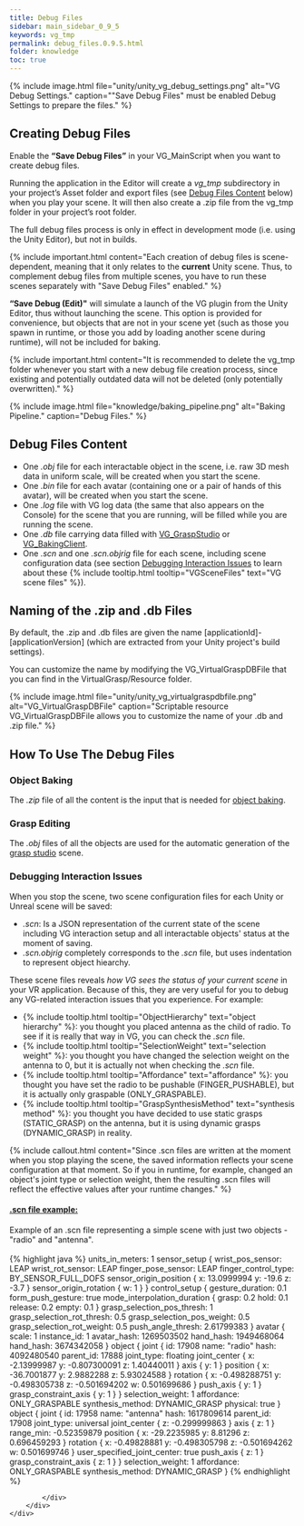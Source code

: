 ```yaml
---
title: Debug Files
sidebar: main_sidebar_0_9_5
keywords: vg_tmp
permalink: debug_files.0.9.5.html
folder: knowledge
toc: true
---
```


{% include image.html file="unity/unity_vg_debug_settings.png" alt="VG Debug Settings." caption="\"Save Debug Files\" must be enabled Debug Settings to prepare the files." %}

## Creating Debug Files

Enable the **“Save Debug Files”** in your VG_MainScript when you want to create debug files.

Running the application in the Editor will create a *vg_tmp* subdirectory in your project’s Asset folder and export files (see [Debug Files Content](#debug-files-content) below) when you play your scene. It will then also create a .zip file from the vg_tmp folder in your project’s root folder.

The full debug files process is only in effect in development mode (i.e. using the Unity Editor), but not in builds.

{% include important.html content="Each creation of debug files is scene-dependent, meaning that it only relates to the **current** Unity scene. Thus, to complement debug files from multiple scenes, you have to run these scenes separately with \"Save Debug Files\" enabled." %}

**“Save Debug (Edit)"** will simulate a launch of the VG plugin from the Unity Editor, thus without launching the scene. This option is provided for convenience, but  objects that are not in your scene yet (such as those you spawn in runtime, or those you add by loading another scene during runtime), will not be included for baking.

{% include important.html content="It is recommended to delete the vg_tmp folder whenever you start with a new debug file creation process, since existing and potentially outdated data will not be deleted (only potentially overwritten)." %}<br>

{% include image.html file="knowledge/baking_pipeline.png" alt="Baking Pipeline." caption="Debug Files." %}

## Debug Files Content

* One *.obj* file for each interactable object in the scene, i.e. raw 3D mesh data in uniform scale, will be created when you start the scene.
* One *.bin* file for each avatar (containing one or a pair of hands of this avatar), will be created when you start the scene.
* One *.log* file with VG log data (the same that also appears on the Console) for the scene that you are running, will be filled while you are running the scene.
* One *.db* file carrying data filled with [VG_GraspStudio](unity_component_vggraspstudio.0.9.5.html) or [VG_BakingClient](unity_component_vgbakingclient.0.9.5.html).
* One *.scn* and one *.scn.objrig* file for each scene, including scene configuration data (see section [Debugging Interaction Issues](#debugging-interaction-issues) to learn about these {% include tooltip.html tooltip="VGSceneFiles" text="VG scene files" %}).

## Naming of the .zip and .db Files

By default, the .zip and .db files are given the name [applicationId]-[applicationVersion] (which are extracted from your Unity project's build settings).

You can customize the name by modifying the VG_VirtualGraspDBFile that you can find in the VirtualGrasp/Resource folder.

{% include image.html file="unity/unity_vg_virtualgraspdbfile.png" alt="VG_VirtualGraspDBFile" caption="Scriptable resource VG_VirtualGraspDBFile allows you to customize the name of your .db and .zip file." %}

## How To Use The Debug Files

### Object Baking

The *.zip* file of all the content is the input that is needed for [object baking](object_baking.0.9.5.html#upload-input).

### Grasp Editing

The *.obj* files of all the objects are used for the automatic generation of the [grasp studio](unity_component_vggraspstudio.0.9.5.html) scene.

### Debugging Interaction Issues

When you stop the scene, two scene configuration files for each Unity or Unreal scene will be saved: 
* *.scn*: Is a JSON representation of the current state of the scene including VG interaction setup and all interactable objects' status at the moment of saving. 
* *.scn.objrig* completely corresponds to the *.scn* file, but uses indentation to represent object hiearchy. 

These scene files reveals *how VG sees the status of your current scene* in your VR application. 
Because of this, they are very useful for you to debug any VG-related interaction issues that you experience. 
For example:

* {% include tooltip.html tooltip="ObjectHierarchy" text="object hierarchy" %}: you thought you placed antenna as the child of radio. To see if it is really that way in VG, you can check the *.scn* file. 
* {% include tooltip.html tooltip="SelectionWeight" text="selection weight" %}: you thought you have changed the selection weight on the antenna to 0, but it is actually not when checking the *.scn* file. 
* {% include tooltip.html tooltip="Affordance" text="affordance" %}: you thought you have set the radio to be pushable (FINGER_PUSHABLE), but it is actually only graspable (ONLY_GRASPABLE).
* {% include tooltip.html tooltip="GraspSynthesisMethod" text="synthesis method" %}: you thought you have decided to use static grasps (STATIC_GRASP) on the antenna, but it is using dynamic grasps (DYNAMIC_GRASP) in reality.

{% include callout.html content="Since .scn files are written at the moment when you stop playing the scene, the saved information reflects your scene configuration at that moment. 
So if you in runtime, for example, changed an object's joint type or selection weight, then the resulting .scn files will reflect the effective values after your runtime changes." %}


<div class="panel-group" id="accordion1">
    <div class="panel panel-default">
        <div class="panel-heading">
            <h4 class="panel-title">
                <a class="noCrossRef accordion-toggle" data-toggle="collapse" data-parent="#accordion1" href="#collapseOne1">.scn file example:</a>
            </h4>
        </div>
        <div id="collapseOne1" class="panel-collapse collapse noCrossRef">
            <div class="panel-body">  
            Example of an .scn file representing a simple scene with just two objects - "radio" and "antenna".<br><br>
{% highlight java %}
units_in_meters: 1
sensor_setup {
  wrist_pos_sensor: LEAP
  wrist_rot_sensor: LEAP
  finger_pose_sensor: LEAP
  finger_control_type: BY_SENSOR_FULL_DOFS
  sensor_origin_position {
    x: 13.0999994
    y: -19.6
    z: -3.7
  }
  sensor_origin_rotation {
    w: 1
  }
}
control_setup {
  gesture_duration: 0.1
  form_push_gesture: true
  mode_interpolation_duration {
    grasp: 0.2
    hold: 0.1
    release: 0.2
    empty: 0.1
  }
  grasp_selection_pos_thresh: 1
  grasp_selection_rot_thresh: 0.5
  grasp_selection_pos_weight: 0.5
  grasp_selection_rot_weight: 0.5
  push_angle_thresh: 2.61799383
}
avatar {
  scale: 1
  instance_id: 1
  avatar_hash: 1269503502
  hand_hash: 1949468064
  hand_hash: 3674342058
}
object {
  joint {
    id: 17908
    name: "radio"
    hash: 4092480540
    parent_id: 17888
    joint_type: floating
    joint_center {
      x: -2.13999987
      y: -0.807300091
      z: 1.40440011
    }
    axis {
      y: 1
    }
    position {
      x: -36.7001877
      y: 2.9882288
      z: 5.93024588
    }
    rotation {
      x: -0.498288751
      y: -0.498305738
      z: -0.501694202
      w: 0.501699686
    }
    push_axis {
      y: 1
    }
    grasp_constraint_axis {
      y: 1
    }
  }
  selection_weight: 1
  affordance: ONLY_GRASPABLE
  synthesis_method: DYNAMIC_GRASP
  physical: true
}
object {
  joint {
    id: 17958
    name: "antenna"
    hash: 1617809614
    parent_id: 17908
    joint_type: universal
    joint_center {
      z: -0.299999863
    }
    axis {
      z: 1
    }
    range_min: -0.52359879
    position {
      x: -29.2235985
      y: 8.81296
      z: 0.696459293
    }
    rotation {
      x: -0.49828881
      y: -0.498305798
      z: -0.501694262
      w: 0.501699746
    }
    user_specified_joint_center: true
    push_axis {
      z: 1
    }
    grasp_constraint_axis {
      z: 1
    }
  }
  selection_weight: 1
  affordance: ONLY_GRASPABLE
  synthesis_method: DYNAMIC_GRASP
}
{% endhighlight %}

            </div>
        </div>
    </div>
</div>

